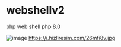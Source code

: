 # webshellv2
php web shell php 8.0

![image](https://user-images.githubusercontent.com/101480197/235913722-27fe44d2-9bb6-47ee-a09c-3d39d5a0496e.png)
https://i.hizliresim.com/26mfi8v.jpg

